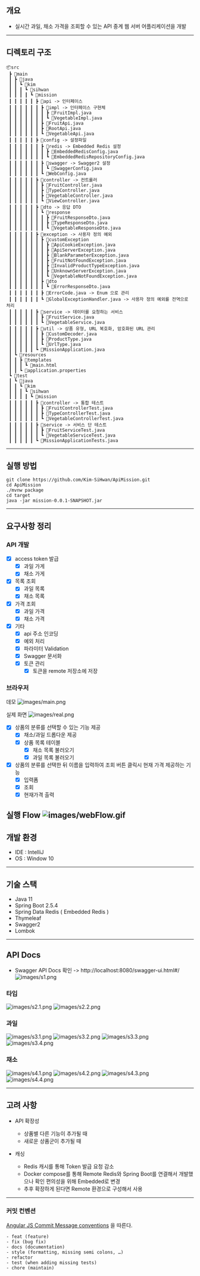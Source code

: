 
## 개요

- 실시간 과일, 채소 가격을 조회할 수 있는 API 중계 웹 서버 어플리케이션을 개발
---

## 디렉토리 구조
```
📦src
 ┣ 📂main
 ┃ ┣ 📂java
 ┃ ┃ ┗ 📂kim
 ┃ ┃ ┃ ┗ 📂sihwan
 ┃ ┃ ┃ ┃ ┗ 📂mission
 ┃ ┃ ┃ ┃ ┃ ┣ 📂api -> 인터페이스
 ┃ ┃ ┃ ┃ ┃ ┃ ┣ 📂impl -> 인터페이스 구현체
 ┃ ┃ ┃ ┃ ┃ ┃ ┃ ┣ 📜FruitImpl.java
 ┃ ┃ ┃ ┃ ┃ ┃ ┃ ┗ 📜VegetableImpl.java
 ┃ ┃ ┃ ┃ ┃ ┃ ┣ 📜FruitApi.java
 ┃ ┃ ┃ ┃ ┃ ┃ ┣ 📜RootApi.java
 ┃ ┃ ┃ ┃ ┃ ┃ ┗ 📜VegetableApi.java
 ┃ ┃ ┃ ┃ ┃ ┣ 📂config -> 설정파일
 ┃ ┃ ┃ ┃ ┃ ┃ ┣ 📂redis -> Embedded Redis 설정
 ┃ ┃ ┃ ┃ ┃ ┃ ┃ ┣ 📜EmbeddedRedisConfig.java
 ┃ ┃ ┃ ┃ ┃ ┃ ┃ ┗ 📜EmbeddedRedisRepositoryConfig.java
 ┃ ┃ ┃ ┃ ┃ ┃ ┣ 📂swagger -> Swagger2 설정
 ┃ ┃ ┃ ┃ ┃ ┃ ┃ ┗ 📜SwaggerConfig.java
 ┃ ┃ ┃ ┃ ┃ ┃ ┗ 📜WebConfig.java
 ┃ ┃ ┃ ┃ ┃ ┣ 📂controller -> 컨트롤러 
 ┃ ┃ ┃ ┃ ┃ ┃ ┣ 📜FruitController.java
 ┃ ┃ ┃ ┃ ┃ ┃ ┣ 📜TypeController.java
 ┃ ┃ ┃ ┃ ┃ ┃ ┣ 📜VegetableController.java
 ┃ ┃ ┃ ┃ ┃ ┃ ┗ 📜ViewController.java
 ┃ ┃ ┃ ┃ ┃ ┣ 📂dto -> 응답 DTO
 ┃ ┃ ┃ ┃ ┃ ┃ ┗ 📂response
 ┃ ┃ ┃ ┃ ┃ ┃ ┃ ┣ 📜FruitResponseDto.java
 ┃ ┃ ┃ ┃ ┃ ┃ ┃ ┣ 📜TypeResponseDto.java
 ┃ ┃ ┃ ┃ ┃ ┃ ┃ ┗ 📜VegetableResponseDto.java
 ┃ ┃ ┃ ┃ ┃ ┣ 📂exception -> 사용자 정의 예외 
 ┃ ┃ ┃ ┃ ┃ ┃ ┣ 📂customException
 ┃ ┃ ┃ ┃ ┃ ┃ ┃ ┣ 📜ApiCookieException.java
 ┃ ┃ ┃ ┃ ┃ ┃ ┃ ┣ 📜ApiServerException.java
 ┃ ┃ ┃ ┃ ┃ ┃ ┃ ┣ 📜BlankParameterException.java
 ┃ ┃ ┃ ┃ ┃ ┃ ┃ ┣ 📜FruitNotFoundException.java
 ┃ ┃ ┃ ┃ ┃ ┃ ┃ ┣ 📜InvalidProductTypeException.java
 ┃ ┃ ┃ ┃ ┃ ┃ ┃ ┣ 📜UnknownServerException.java
 ┃ ┃ ┃ ┃ ┃ ┃ ┃ ┗ 📜VegetableNotFoundException.java
 ┃ ┃ ┃ ┃ ┃ ┃ ┣ 📂dto
 ┃ ┃ ┃ ┃ ┃ ┃ ┃ ┗ 📜ErrorResponseDto.java
 ┃ ┃ ┃ ┃ ┃ ┃ ┣ 📜ErrorCode.java -> Enum 으로 관리
 ┃ ┃ ┃ ┃ ┃ ┃ ┗ 📜GlobalExceptionHandler.java -> 사용자 정의 예외를 전역으로 처리
 ┃ ┃ ┃ ┃ ┃ ┣ 📂service -> 데이터를 요청하는 서비스
 ┃ ┃ ┃ ┃ ┃ ┃ ┣ 📜FruitService.java
 ┃ ┃ ┃ ┃ ┃ ┃ ┗ 📜VegetableService.java
 ┃ ┃ ┃ ┃ ┃ ┣ 📂util -> 상품 유형, URL 복호화, 암호화된 URL 관리
 ┃ ┃ ┃ ┃ ┃ ┃ ┣ 📜CustomDecoder.java
 ┃ ┃ ┃ ┃ ┃ ┃ ┣ 📜ProductType.java
 ┃ ┃ ┃ ┃ ┃ ┃ ┗ 📜UrlType.java
 ┃ ┃ ┃ ┃ ┃ ┗ 📜MissionApplication.java
 ┃ ┗ 📂resources
 ┃ ┃ ┣ 📂templates
 ┃ ┃ ┃ ┗ 📜main.html
 ┃ ┃ ┗ 📜application.properties
 ┗ 📂test
 ┃ ┗ 📂java
 ┃ ┃ ┗ 📂kim
 ┃ ┃ ┃ ┗ 📂sihwan
 ┃ ┃ ┃ ┃ ┗ 📂mission
 ┃ ┃ ┃ ┃ ┃ ┣ 📂controller -> 통합 테스트
 ┃ ┃ ┃ ┃ ┃ ┃ ┣ 📜FruitControllerTest.java
 ┃ ┃ ┃ ┃ ┃ ┃ ┣ 📜TypeControllerTest.java
 ┃ ┃ ┃ ┃ ┃ ┃ ┗ 📜VegetableControllerTest.java
 ┃ ┃ ┃ ┃ ┃ ┣ 📂service -> 서비스 단 테스트 
 ┃ ┃ ┃ ┃ ┃ ┃ ┣ 📜FruitServiceTest.java
 ┃ ┃ ┃ ┃ ┃ ┃ ┗ 📜VegetableServiceTest.java
 ┃ ┃ ┃ ┃ ┃ ┗ 📜MissionApplicationTests.java

```
---

## 실행 방법

```
git clone https://github.com/Kim-SiHwan/ApiMission.git
cd ApiMission
./mvnw package
cd target
java -jar mission-0.0.1-SNAPSHOT.jar
```

---
## 요구사항 정리

### API 개발

- [X] access token 발급
  - [X] 과일 가게
  - [X] 채소 가게
- [X] 목록 조회
  - [X] 과일 목록
  - [X] 채소 목록
- [X] 가격 조회
  - [X] 과일 가격
  - [X] 채소 가격
- [X] 기타
  - [X] api 주소 인코딩
  - [X] 예외 처리 
  - [X] 파라미터 Validation
  - [X] Swagger 문서화
  - [X] 토큰 관리  
    - [X] 토큰을 remote 저장소에 저장
  
### 브라우저
데모 
![images/main.png](image/main.png)

실제 화면
![images/real.png](image/real.PNG)
- [X] 상품의 분류를 선택할 수 있는 기능 제공
  - [X] 채소/과일 드롭다운 제공
  - [X] 상품 목록 테이블
    - [X] 채소 목록 불러오기
    - [X] 과일 목록 불러오기
- [X] 상품의 분류를 선택한 뒤 이름을 입력하여 조회 버튼 클릭시 현재 가격 제공하는 기능
  - [X] 입력폼
  - [X] 조회
  - [X] 현재가격 출력
  
실행 Flow
![images/webFlow.gif](image/webFlow.gif)
---
## 개발 환경

- IDE : IntelliJ
- OS : Window 10
---
## 기술 스택

- Java 11
- Spring Boot 2.5.4
- Spring Data Redis ( Embedded Redis )
- Thymeleaf
- Swagger2
- Lombok
---
## API Docs
- Swagger API Docs 확인 -> http://localhost:8080/swagger-ui.html#/
![images/s1.png](image/s1.PNG)

### 타입
![images/s2.1.png](image/s2.1.PNG)
![images/s2.2.png](image/s2.2.PNG)

### 과일
![images/s3.1.png](image/s3.1.PNG)
![images/s3.2.png](image/s3.2.PNG)
![images/s3.3.png](image/s3.3.PNG)
![images/s3.4.png](image/s3.4.PNG)

### 채소
![images/s4.1.png](image/s4.1.PNG)
![images/s4.2.png](image/s4.2.PNG)
![images/s4.3.png](image/s4.3.PNG)
![images/s4.4.png](image/s4.4.PNG)

---
## 고려 사항
- API 확장성
  - 상품별 다른 기능이 추가될 때
  - 새로운 상품군이 추가될 때
   
- 캐싱
  - Redis 캐시를 통해 Token 발급 요청 감소
  - Docker compose를 통해 Remote Redis와 Spring Boot를 연결해서 개발했으나 확인 편의성을 위해 Embedded로 변경
  - 추후 확장하게 된다면 Remote 환경으로 구성해서 사용
 
---
### 커밋 컨벤션

[Angular JS Commit Message conventions](https://gist.github.com/stephenparish/9941e89d80e2bc58a153#allowed-type) 을 따른다.

```text
- feat (feature)
- fix (bug fix)
- docs (documentation)
- style (formatting, missing semi colons, …)
- refactor
- test (when adding missing tests)
- chore (maintain)
```
